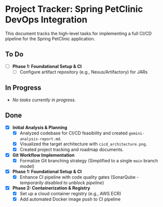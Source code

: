 # Project Tracker: Spring PetClinic DevOps Integration

This document tracks the high-level tasks for implementing a full CI/CD pipeline for the Spring PetClinic application.

## To Do

- [ ] **Phase 1: Foundational Setup & CI**
  - [ ] Configure artifact repository (e.g., Nexus/Artifactory) for JARs

## In Progress

- *No tasks currently in progress.*

## Done

- [x] **Initial Analysis & Planning**
  - [x] Analyzed codebase for CI/CD feasibility and created `gemini-analysis-report.md`.
  - [x] Visualized the target architecture with `cicd_architecture.png`.
  - [x] Created project tracking and roadmap documents.
- [x] **Git Workflow Implementation**
  - [x] Formalize Git branching strategy (Simplified to a single `main` branch model)
- [x] **Phase 1: Foundational Setup & CI**
  - [x] Enhance CI pipeline with code quality gates (SonarQube - *temporarily disabled to unblock pipeline*)
- [x] **Phase 2: Containerization & Registry**
  - [x] Set up a cloud container registry (e.g., AWS ECR)
  - [x] Add automated Docker image push to CI pipeline
